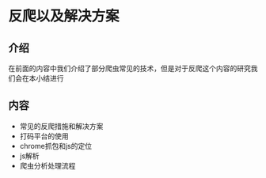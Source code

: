# 反爬以及解决方案

## 介绍
在前面的内容中我们介绍了部分爬虫常见的技术，但是对于反爬这个内容的研究我们会在本小结进行


## 内容
- 常见的反爬措施和解决方案
- 打码平台的使用
- chrome抓包和js的定位
- js解析
- 爬虫分析处理流程


